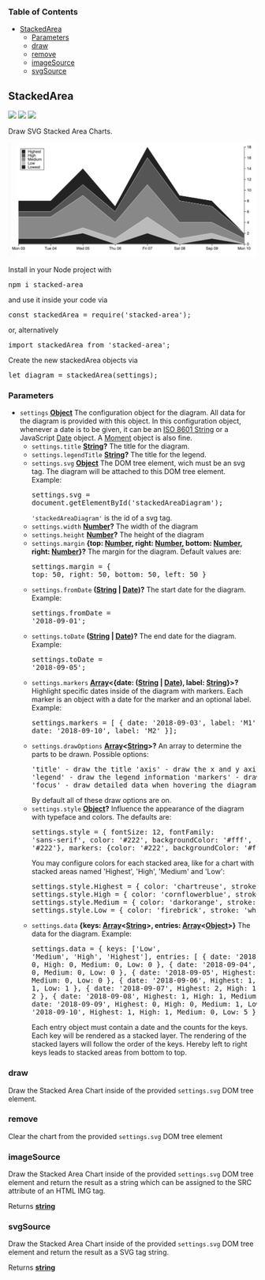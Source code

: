 <!-- Generated by documentation.js. Update this documentation by updating the source code. -->

### Table of Contents

-   [StackedArea][1]
    -   [Parameters][2]
    -   [draw][3]
    -   [remove][4]
    -   [imageSource][5]
    -   [svgSource][6]

## StackedArea

<a href='https://travis-ci.com/ulfschneider/stacked-area'><img src='https://travis-ci.com/ulfschneider/stacked-area.svg?branch=master'/></a>
<a href='https://coveralls.io/github/ulfschneider/stacked-area?branch=master'><img src='https://coveralls.io/repos/github/ulfschneider/stacked-area/badge.svg?branch=master' /></a>
<a href='https://badge.fury.io/js/stacked-area'><img src='https://badge.fury.io/js/stacked-area.svg' /></a>

Draw SVG Stacked Area Charts.

<img src="https://raw.githubusercontent.com/ulfschneider/stacked-area/master/stacked-area.png"/>

Install in your Node project with 

<pre>
npm i stacked-area
</pre>

and use it inside your code via 

<pre>
const stackedArea = require('stacked-area');
</pre>

or, alternatively 

<pre>
import stackedArea from 'stacked-area';
</pre>

Create the new stackedArea objects via

<pre>
let diagram = stackedArea(settings);
</pre>

### Parameters

-   `settings` **[Object][7]** The configuration object for the diagram. 
    All data for the diagram is provided with this object. 
    In this configuration object, whenever a date is to be given, 
    it can be an [ISO 8601 String][8]
    or a JavaScript [Date][9] object.
    A [Moment][10] object is also fine.
    -   `settings.title` **[String][11]?** The title for the diagram.
    -   `settings.legendTitle` **[String][11]?** The title for the legend.
    -   `settings.svg` **[Object][7]** The DOM tree element, wich must be an svg tag.
        The diagram will be attached to this DOM tree element. Example:<pre>settings.svg = document.getElementById('stackedAreaDiagram');</pre><code>'stackedAreaDiagram'</code> is the id of a svg tag.
    -   `settings.width` **[Number][12]?** The width of the diagram
    -   `settings.height` **[Number][12]?** The height of the diagram
    -   `settings.margin` **{top: [Number][12], right: [Number][12], bottom: [Number][12], right: [Number][12]}?** The margin for the diagram.
        Default values are:<pre>settings.margin = {
        top: 50,
        right: 50,
        bottom: 50,
        left: 50 }
        </pre>
    -   `settings.fromDate` **([String][11] \| [Date][13])?** The start date for the diagram. Example:<pre>settings.fromDate = '2018-09-01';</pre>
    -   `settings.toDate` **([String][11] \| [Date][13])?** The end date for the diagram. Example:<pre>settings.toDate = '2018-09-05';</pre>
    -   `settings.markers` **[Array][14]&lt;{date: ([String][11] \| [Date][13]), label: [String][11]}>?** Highlight specific dates inside of the diagram
        with markers. Each marker is an object with a date for the marker and an optional label. Example:<pre>settings.markers = [
        { date: '2018-09-03', label: 'M1' },
        { date: '2018-09-10', label: 'M2' }];</pre>
    -   `settings.drawOptions` **[Array][14]&lt;[String][11]>?** An array to determine the parts to be drawn. Possible options:<pre>'title' - draw the title
        'axis' - draw the x and y axis
        'legend' - draw the legend information
        'markers' - draw the markers
        'focus' - draw detailed data when hovering the diagram
        </pre> By default all of these draw options are on.
    -   `settings.style` **[Object][7]?** Influence the appearance of the diagram with typeface and colors. The defaults are:<pre>settings.style = {
        fontSize: 12,
        fontFamily: 'sans-serif',
        color: '#222',
        backgroundColor: '#fff',
        axis: {color: '#222'},
        markers: {color: '#222', backgroundColor: '#fff'}
        }</pre>You may configure colors for each stacked area, like for a chart with stacked areas named
        'Highest', 'High', 'Medium' and 'Low':<pre>
        settings.style.Highest = { color: 'chartreuse', stroke: 'white' };
        settings.style.High = { color: 'cornflowerblue', stroke: 'white' };
        settings.style.Medium = { color: 'darkorange', stroke: 'white' };
        settings.style.Low = { color: 'firebrick', stroke: 'white' };
        </pre>
    -   `settings.data` **{keys: [Array][14]&lt;[String][11]>, entries: [Array][14]&lt;[Object][7]>}** The data for the diagram. Example:<pre>settings.data = {
        keys: ['Low', 'Medium', 'High', 'Highest'],
        entries: [
        { date: '2018-09-03', Highest: 0, High: 0, Medium: 0, Low: 0 },
        { date: '2018-09-04', Highest: 1, High: 0, Medium: 0, Low: 0 },
        { date: '2018-09-05', Highest: 1, High: 1, Medium: 0, Low: 0 },
        { date: '2018-09-06', Highest: 1, High: 0, Medium: 1, Low: 1 },
        { date: '2018-09-07', Highest: 2, High: 1, Medium: 0, Low: 2 },
        { date: '2018-09-08', Highest: 1, High: 1, Medium: 2, Low: 2 },
        { date: '2018-09-09', Highest: 0, High: 0, Medium: 1, Low: 5 },
        { date: '2018-09-10', Highest: 1, High: 1, Medium: 0, Low: 5 }
        ]}</pre>Each entry object must contain a date and the counts for the keys.
        Each key will be rendered as a stacked layer.
        The rendering of the stacked layers will follow the order
        of the keys. Hereby left to right keys leads to stacked areas from bottom to top.

### draw

Draw the Stacked Area Chart inside of the provided <code>settings.svg</code> DOM tree element.

### remove

Clear the chart from the provided <code>settings.svg</code> DOM tree element

### imageSource

Draw the Stacked Area Chart inside of the provided <code>settings.svg</code> DOM tree element 
and return the result as a string which can be assigned to the SRC attribute of an HTML IMG tag.

Returns **[string][11]** 

### svgSource

Draw the Stacked Area Chart inside of the provided <code>settings.svg</code> DOM tree element 
and return the result as a SVG tag string.

Returns **[string][11]** 

[1]: #stackedarea

[2]: #parameters

[3]: #draw

[4]: #remove

[5]: #imagesource

[6]: #svgsource

[7]: https://developer.mozilla.org/docs/Web/JavaScript/Reference/Global_Objects/Object

[8]: https://en.wikipedia.org/wiki/ISO_8601

[9]: https://developer.mozilla.org/de/docs/Web/JavaScript/Reference/Global_Objects/Date

[10]: https://momentjs.com

[11]: https://developer.mozilla.org/docs/Web/JavaScript/Reference/Global_Objects/String

[12]: https://developer.mozilla.org/docs/Web/JavaScript/Reference/Global_Objects/Number

[13]: https://developer.mozilla.org/docs/Web/JavaScript/Reference/Global_Objects/Date

[14]: https://developer.mozilla.org/docs/Web/JavaScript/Reference/Global_Objects/Array
